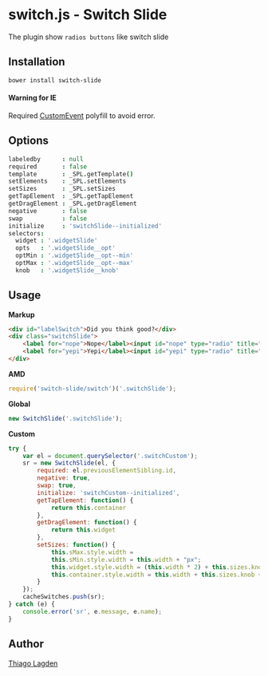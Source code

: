 switch.js - Switch Slide
==================================

The plugin show `radios buttons` like switch slide

## Installation

    bower install switch-slide

#### Warning for IE

Required [CustomEvent](https://developer.mozilla.org/en-US/docs/Web/API/CustomEvent#Polyfill) polyfill to avoid error.

## Options

```Coffee
labeledby      : null
required       : false
template       : _SPL.getTemplate()
setElements    : _SPL.setElements
setSizes       : _SPL.setSizes
getTapElement  : _SPL.getTapElement
getDragElement : _SPL.getDragElement
negative       : false
swap           : false
initialize     : 'switchSlide--initialized'
selectors:
  widget : '.widgetSlide'
  opts   : '.widgetSlide__opt'
  optMin : '.widgetSlide__opt--min'
  optMax : '.widgetSlide__opt--max'
  knob   : '.widgetSlide__knob'
```

## Usage

**Markup**

```html
<div id="labelSwitch">Did you think good?</div>
<div class="switchSlide">
    <label for="nope">Nope</label><input id="nope" type="radio" title="Nope" name="isGood" value="n">
    <label for="yepi">Yepi</label><input id="yepi" type="radio" title="Yepi" name="isGood" value="y">
</div>
```

**AMD**

```javascript
require('switch-slide/switch')('.switchSlide');
```

**Global**

```javascript
new SwitchSlide('.switchSlide');
```

**Custom**
```javascript
try {
    var el = document.querySelector('.switchCustom');
    sr = new SwitchSlide(el, {
        required: el.previousElementSibling.id,
        negative: true,
        swap: true,
        initialize: 'switchCustom--initialized',
        getTapElement: function() {
            return this.container
        },
        getDragElement: function() {
            return this.widget
        },
        setSizes: function() {
            this.sMax.style.width =
            this.sMin.style.width = this.width + "px";
            this.widget.style.width = (this.width * 2) + this.sizes.knob + 'px'
            this.container.style.width = this.width + this.sizes.knob + 'px'
        }
    });
    cacheSwitches.push(sr);
} catch (e) {
    console.error('sr', e.message, e.name);
}
```

## Author

[Thiago Lagden](http://lagden.in)
